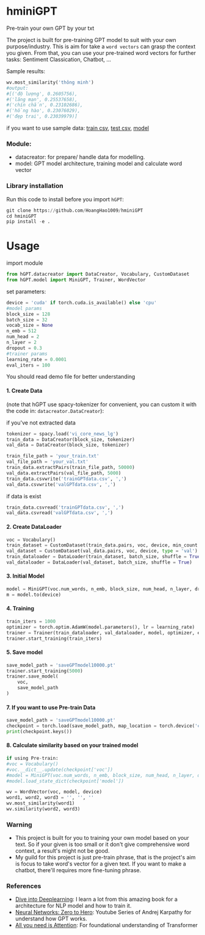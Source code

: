 # hminiGPT

Pre-train your own GPT by your txt

The project is built for pre-training GPT model to suit with your own purpose/industry. This is aim for take a `word vectors` can grasp the context you given. From that, you can use your pre-trained word vectors for further tasks: Sentiment Classication, Chatbot, ...

Sample results:
```python
wv.most_similarity('thông minh')
#output:
#[('độ lượng', 0.2605756),
#('lãng mạn', 0.25537658),
#('chín chắn', 0.23102686),
#('hồng hào', 0.23076029),
#('đẹp trai', 0.23039979)]
```
if you want to use sample data:
[train csv](https://drive.google.com/file/d/1_jyCVu0gj0o3b-zAnnFVcbUODAAlQ3QZ/view?usp=sharing), [test csv](https://drive.google.com/file/d/1a1-cvXd-c01Su7bOIO2fz2Uk14bdSYOk/view?usp=drive_link), [model](https://drive.google.com/file/d/1-4KngqSBr3Ow3k43HETZlGb6DHkNoO5p/view?usp=drive_link)


### Module:
- datacreator: for prepare/ handle data for modelling.
- model: GPT model architecture, training model and calculate word vector

### Library installation
Run this code to install before you import `hGPT`:
```python
git clone https://github.com/HoangHao1009/hminiGPT
cd hminiGPT
pip install -e .
```

# Usage
import module
```python
from hGPT.datacreator import DataCreator, Vocabulary, CustomDataset
from hGPT.model import MiniGPT, Trainer, WordVector
```
set parameters:
```python
device = 'cuda' if torch.cuda.is_available() else 'cpu'
#model params
block_size = 128
batch_size = 32
vocab_size = None
n_emb = 512
num_head = 2
n_layer = 2
dropout = 0.3
#trainer params
learning_rate = 0.0001
eval_iters = 100
```

You should read demo file for better understanding
#### 1. Create Data 

(note that hGPT use spacy-tokenizer for convenient, you can custom it with the code in: `datacreator.DataCreator`):

if you've not extracted data
```python
tokenizer = spacy.load('vi_core_news_lg')
train_data = DataCreator(block_size, tokenizer)
val_data = DataCreator(block_size, tokenizer)
```
```python
train_file_path = 'your_train.txt'
val_file_path = 'your_val.txt'
train_data.extractPairs(train_file_path, 50000)
val_data.extractPairs(val_file_path, 5000)
train_data.csvwrite('trainGPTdata.csv', ',')
val_data.csvwrite('valGPTdata.csv', ',')
```
if data is exist
```python
train_data.csvread('trainGPTdata.csv', ',')
val_data.csvread('valGPTdata.csv', ',')
```

#### 2. Create DataLoader
```python
voc = Vocabulary()
train_dataset = CustomDataset(train_data.pairs, voc, device, min_count = 5, type = 'train')
val_dataset = CustomDataset(val_data.pairs, voc, device, type = 'val')
train_dataloader = DataLoader(train_dataset, batch_size, shuffle = True)
val_dataloader = DataLoader(val_dataset, batch_size, shuffle = True)
```

#### 3. Initial Model
```python
model = MiniGPT(voc.num_words, n_emb, block_size, num_head, n_layer, dropout, device)
m = model.to(device)
```

#### 4. Training
```python
train_iters = 1000
optimizer = torch.optim.AdamW(model.parameters(), lr = learning_rate)
trainer = Trainer(train_dataloader, val_dataloader, model, optimizer, eval_iters)
trainer.start_training(train_iters)
```

#### 5. Save model
```python
save_model_path = 'saveGPTmodel10000.pt'
trainer.start_training(5000)
trainer.save_model(
    voc,
    save_model_path
)
```

#### 7. If you want to use Pre-train Data
```python
save_model_path = 'saveGPTmodel10000.pt'
checkpoint = torch.load(save_model_path, map_location = torch.device('cpu'))
print(checkpoint.keys())
```

#### 8. Calculate similarity based on your trained model
```python
if using Pre-train:
#voc = Vocabulary()
#voc.__dict__.update(checkpoint['voc'])
#model = MiniGPT(voc.num_words, n_emb, block_size, num_head, n_layer, dropout, device)
#model.load_state_dict(checkpoint['model'])

wv = WordVector(voc, model, device)
word1, word2, word3 = '', '', ''
wv.most_similarity(word1)
wv.similarity(word2, word3)
```

### Warning

- This project is built for you to training your own model based on your text. So if your given is too small or it don't give comprehensive word context, a result's might not be good.
- My guild for this project is just pre-train phrase, that is the project's aim is focus to take word's vector for a given text. If you want to make a chatbot, there'll requires more fine-tuning phrase.

### References
- [Dive into Deeplearning](https://d2l.aivivn.com/): I learn a lot from this amazing book for a architecture for NLP model and how to train it.
- [Neural Networks: Zero to Hero](https://www.youtube.com/playlist?list=PLAqhIrjkxbuWI23v9cThsA9GvCAUhRvKZ): Youtube Series of Andrej Karpathy for understand how GPT works.
- [All you need is Attention](https://arxiv.org/abs/1706.03762): For foundational understanding of Transformer
